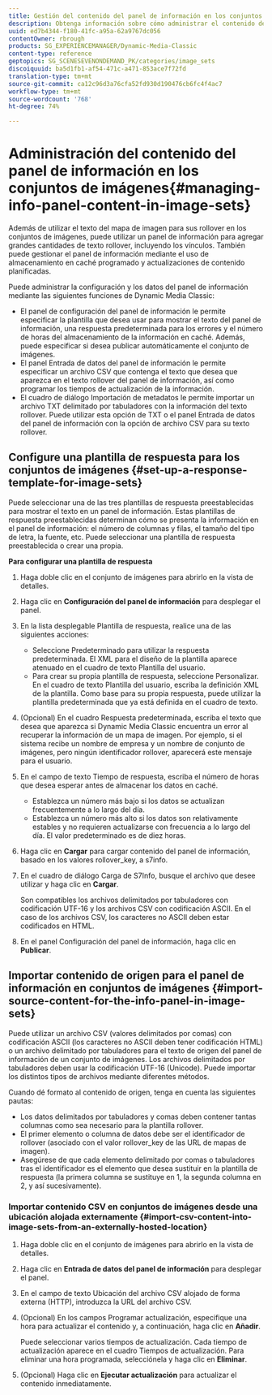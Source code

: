 ```yaml
---
title: Gestión del contenido del panel de información en los conjuntos de imágenes
description: Obtenga información sobre cómo administrar el contenido del panel de información en los conjuntos de imágenes.
uuid: ed7b4344-f180-41fc-a95a-62a9767dc056
contentOwner: rbrough
products: SG_EXPERIENCEMANAGER/Dynamic-Media-Classic
content-type: reference
geptopics: SG_SCENESEVENONDEMAND_PK/categories/image_sets
discoiquuid: ba5d1fb1-af54-471c-a471-853ace7f72fd
translation-type: tm+mt
source-git-commit: ca12c96d3a76cfa52fd930d190476cb6fc4f4ac7
workflow-type: tm+mt
source-wordcount: '768'
ht-degree: 74%

---
```



# Administración del contenido del panel de información en los conjuntos de imágenes{#managing-info-panel-content-in-image-sets}

Además de utilizar el texto del mapa de imagen para sus rollover en los conjuntos de imágenes, puede utilizar un panel de información para agregar grandes cantidades de texto rollover, incluyendo los vínculos. También puede gestionar el panel de información mediante el uso de almacenamiento en caché programado y actualizaciones de contenido planificadas.

Puede administrar la configuración y los datos del panel de información mediante las siguientes funciones de Dynamic Media Classic:

* El panel de configuración del panel de información le permite especificar la plantilla que desea usar para mostrar el texto del panel de información, una respuesta predeterminada para los errores y el número de horas del almacenamiento de la información en caché. Además, puede especificar si desea publicar automáticamente el conjunto de imágenes.
* El panel Entrada de datos del panel de información le permite especificar un archivo CSV que contenga el texto que desea que aparezca en el texto rollover del panel de información, así como programar los tiempos de actualización de la información.
* El cuadro de diálogo Importación de metadatos le permite importar un archivo TXT delimitado por tabuladores con la información del texto rollover. Puede utilizar esta opción de TXT o el panel Entrada de datos del panel de información con la opción de archivo CSV para su texto rollover.

## Configure una plantilla de respuesta para los conjuntos de imágenes {#set-up-a-response-template-for-image-sets}

Puede seleccionar una de las tres plantillas de respuesta preestablecidas para mostrar el texto en un panel de información. Estas plantillas de respuesta preestablecidas determinan cómo se presenta la información en el panel de información: el número de columnas y filas, el tamaño del tipo de letra, la fuente, etc. Puede seleccionar una plantilla de respuesta preestablecida o crear una propia.

**Para configurar una plantilla de respuesta**

1. Haga doble clic en el conjunto de imágenes para abrirlo en la vista de detalles.
1. Haga clic en **Configuración del panel de información** para desplegar el panel.
1. En la lista desplegable Plantilla de respuesta, realice una de las siguientes acciones:

   * Seleccione Predeterminado para utilizar la respuesta predeterminada. El XML para el diseño de la plantilla aparece atenuado en el cuadro de texto Plantilla del usuario.
   * Para crear su propia plantilla de respuesta, seleccione Personalizar. En el cuadro de texto Plantilla del usuario, escriba la definición XML de la plantilla. Como base para su propia respuesta, puede utilizar la plantilla predeterminada que ya está definida en el cuadro de texto.

1. (Opcional) En el cuadro Respuesta predeterminada, escriba el texto que desea que aparezca si Dynamic Media Classic encuentra un error al recuperar la información de un mapa de imagen. Por ejemplo, si el sistema recibe un nombre de empresa y un nombre de conjunto de imágenes, pero ningún identificador rollover, aparecerá este mensaje para el usuario.
1. En el campo de texto Tiempo de respuesta, escriba el número de horas que desea esperar antes de almacenar los datos en caché.

   * Establezca un número más bajo si los datos se actualizan frecuentemente a lo largo del día.
   * Establezca un número más alto si los datos son relativamente estables y no requieren actualizarse con frecuencia a lo largo del día. El valor predeterminado es de diez horas.

1. Haga clic en **Cargar** para cargar contenido del panel de información, basado en los valores rollover_key, a s7info.
1. En el cuadro de diálogo Carga de S7Info, busque el archivo que desee utilizar y haga clic en **Cargar**.

   Son compatibles los archivos delimitados por tabuladores con codificación UTF-16 y los archivos CSV con codificación ASCII. En el caso de los archivos CSV, los caracteres no ASCII deben estar codificados en HTML.

1. En el panel Configuración del panel de información, haga clic en **Publicar**.

## Importar contenido de origen para el panel de información en conjuntos de imágenes {#import-source-content-for-the-info-panel-in-image-sets}

Puede utilizar un archivo CSV (valores delimitados por comas) con codificación ASCII (los caracteres no ASCII deben tener codificación HTML) o un archivo delimitado por tabuladores para el texto de origen del panel de información de un conjunto de imágenes. Los archivos delimitados por tabuladores deben usar la codificación UTF-16 (Unicode). Puede importar los distintos tipos de archivos mediante diferentes métodos.

Cuando dé formato al contenido de origen, tenga en cuenta las siguientes pautas:

* Los datos delimitados por tabuladores y comas deben contener tantas columnas como sea necesario para la plantilla rollover.
* El primer elemento o columna de datos debe ser el identificador de rollover (asociado con el valor rollover_key de las URL de mapas de imagen).
* Asegúrese de que cada elemento delimitado por comas o tabuladores tras el identificador es el elemento que desea sustituir en la plantilla de respuesta (la primera columna se sustituye en $1$, la segunda columna en $2$, y así sucesivamente).

### Importar contenido CSV en conjuntos de imágenes desde una ubicación alojada externamente {#import-csv-content-into-image-sets-from-an-externally-hosted-location}

1. Haga doble clic en el conjunto de imágenes para abrirlo en la vista de detalles.
1. Haga clic en **Entrada de datos del panel de información** para desplegar el panel.
1. En el campo de texto Ubicación del archivo CSV alojado de forma externa (HTTP), introduzca la URL del archivo CSV.
1. (Opcional) En los campos Programar actualización, especifique una hora para actualizar el contenido y, a continuación, haga clic en **Añadir**.

   Puede seleccionar varios tiempos de actualización. Cada tiempo de actualización aparece en el cuadro Tiempos de actualización. Para eliminar una hora programada, selecciónela y haga clic en **Eliminar**.

1. (Opcional) Haga clic en **Ejecutar actualización** para actualizar el contenido inmediatamente.

